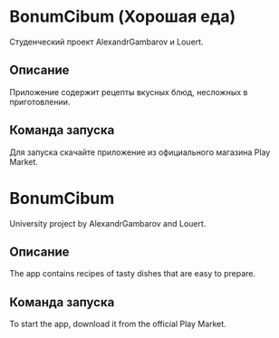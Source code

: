 # BonumCibum (Хорошая еда)
Студенческий проект AlexandrGambarov и Louert.


## Описание
Приложение содержит рецепты вкусных блюд, несложных в приготовлении.

## Команда запуска
Для запуска скачайте приложение из официального магазина Play Market.


#

#

# BonumCibum
University project by AlexandrGambarov and Louert.


## Описание
The app contains recipes of tasty dishes that are easy to prepare.

## Команда запуска
To start the app, download it from the official Play Market.
